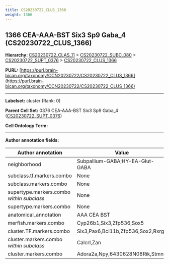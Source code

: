 ```yaml
---
title: CS20230722_CLUS_1366
weight: 1366
---
```

## 1366 CEA-AAA-BST Six3 Sp9 Gaba_4 (CS20230722_CLUS_1366)
<b>Hierarchy: </b>
[CS20230722_CLAS_11](../CS20230722_CLAS_11) >
[CS20230722_SUBC_080](../CS20230722_SUBC_080) >
[CS20230722_SUPT_0376](../CS20230722_SUPT_0376) >
[CS20230722_CLUS_1366](../CS20230722_CLUS_1366)

**PURL:** [https://purl.brain-bican.org/taxonomy/CCN20230722/CS20230722_CLUS_1366](https://purl.brain-bican.org/taxonomy/CCN20230722/CS20230722_CLUS_1366)

---


**Labelset:** cluster (Rank: 0)

**Parent Cell Set:** 0376 CEA-AAA-BST Six3 Sp9 Gaba_4 ([CS20230722_SUPT_0376](../CS20230722_SUPT_0376))



**Cell Ontology Term:** 

[MARKER GENES.]: #


---

[TRANSFERRED ANNOTATIONS.]: #


[AUTHOR ANNOTATION FIELDS.]: #


**Author annotation fields:**

| Author annotation | Value |
|-------------------|-------|
|neighborhood|Subpallium-GABA;HY-EA-Glut-GABA|
|subclass.tf.markers.combo|None|
|subclass.markers.combo|None|
|supertype.markers.combo _within subclass_|None|
|supertype.markers.combo|None|
|anatomical_annotation|AAA CEA BST|
|merfish.markers.combo|Cyp26b1,Six3,Zfp536,Sox5|
|cluster.TF.markers.combo|Six3,Pax6,Bcl11b,Zfp536,Sox2,Rxrg|
|cluster.markers.combo _within subclass_|Calcrl,Zan|
|cluster.markers.combo|Adora2a,Npy,6430628N08Rik,Stmn2|
